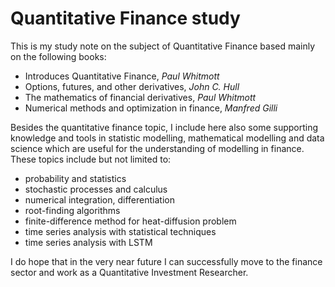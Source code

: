 # Quantitative Finance study

This is my study note on the subject of Quantitative Finance based mainly on the following books:

- Introduces Quantitative Finance, *Paul Whitmott*
- Options, futures, and other derivatives, *John C. Hull*
- The mathematics of financial derivatives, *Paul Whitmott*
- Numerical methods and optimization in finance, *Manfred Gilli*  

Besides the quantitative finance topic, I include here also some supporting knowledge and tools in statistic modelling, mathematical modelling and data science which are useful for the understanding of modelling in finance. These topics include but not limited to:

- probability and statistics
- stochastic processes and calculus
- numerical integration, differentiation
- root-finding algorithms
- finite-difference method for heat-diffusion problem
- time series analysis with statistical techniques
- time series analysis with LSTM

I do hope that in the very near future I can successfully move to the finance sector and work as a Quantitative Investment Researcher. 